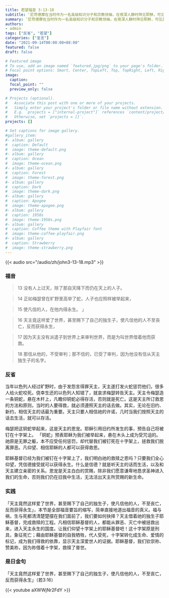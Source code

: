 ```yaml
---
title: 若望福音 3:13-18
subtitle: ‘尼苛德摩在当时作为一名高级知识分子和宗教领袖，在夜深人静时拜见耶稣，可见其灵性上的饥渴；但他却始终对耶稣的话不理解，可见其灵性上的愚钝。 基于此，教宗方济各劝告今天的教会精英，不可以变成铁石心肠的基督徒，不可以变成只会在风和日丽的下午喝茶时，高谈阔论神学问题的基督徒。 他鼓励我们成为有血有肉、脚踏实地的基督徒。 福音中耶稣引经据典，向尼苛德摩讲解天主对世界的大爱，这是一份伟大的恩赐。 我该如何把这恩赐分施给我周围的人呢？’
summary: ’尼苛德摩在当时作为一名高级知识分子和宗教领袖，在夜深人静时拜见耶稣，可见其灵性上的饥渴；但他却始终对耶稣的话不理解，可见其灵性上的愚钝。 基于此，教宗方济各劝告今天的教会精英，不可以变成铁石心肠的基督徒，不可以变成只会在风和日丽的下午喝茶时，高谈阔论神学问题的基督徒。 他鼓励我们成为有血有肉、脚踏实地的基督徒。 福音中耶稣引经据典，向尼苛德摩讲解天主对世界的大爱，这是一份伟大的恩赐。 我该如何把这恩赐分施给我周围的人呢？’
authors:
- admin
tags: ["反省", "若望"]
categories: ["圣言"]
date: "2021-09-14T00:00:00+08:00"
featured: false
draft: false

# Featured image
# To use, add an image named `featured.jpg/png` to your page's folder.
# Focal point options: Smart, Center, TopLeft, Top, TopRight, Left, Right, BottomLeft, Bottom, BottomRight
image:
  caption:
  focal_point: ""
  preview_only: false

# Projects (optional).
#   Associate this post with one or more of your projects.
#   Simply enter your project's folder or file name without extension.
#   E.g. `projects = ["internal-project"]` references `content/project/deep-learning/index.md`.
#   Otherwise, set `projects = []`.
projects: []

# Set captions for image gallery.
#gallery_item:
#- album: gallery
#  caption: Default
#  image: theme-default.png
#- album: gallery
#  caption: Ocean
#  image: theme-ocean.png
#- album: gallery
#  caption: Forest
#  image: theme-forest.png
#- album: gallery
#  caption: Dark
#  image: theme-dark.png
#- album: gallery
#  caption: Apogee
#  image: theme-apogee.png
#- album: gallery
#  caption: 1950s
#  image: theme-1950s.png
#- album: gallery
#  caption: Coffee theme with Playfair font
#  image: theme-coffee-playfair.png
#- album: gallery
#  caption: Strawberry
#  image: theme-strawberry.png
---
```


{{< audio src="/audio/zh/john3-13-18.mp3" >}}

### 福音
> 13 没有人上过天，除了那自天降下而仍在天上的人子。

> 14 正如梅瑟曾在旷野里高举了蛇，人子也应照样被举起来，

> 15 使凡信的人，在他内得永生。  」

> 16 天主竟这样爱了世界，甚至赐下了自己的独生子，使凡信他的人不至丧亡，反而获得永生，

> 17 因为天主没有派遣子到世界上来审判世界，而是为叫世界借着他而获救。

> 18 那信从他的，不受审判；那不信的，已受了审判，因为他没有信从天主独生子的名字。

### 反省
当年以色列人经过旷野时，由于发怨言得罪天主，天主遂打发火蛇惩罚他们，很多人给火蛇咬死。侥幸生还的以色列人知错了，就哀求梅瑟转告天主。天主令梅瑟造一条铜蛇，悬在木杆上，凡瞻仰铜蛇必得存活，否则就是死亡。这是天主所订救恩的方法和原则，当时的人要得救，就必须遵照天主的话去做。其实，无论在旧约、新约，相信天主的话最为重要。天主只要人相信祂的许诺，几时当我们按照天主的话去生活，就可以存活。

梅瑟把这铜蛇举起来，这是天主的恩宠。耶稣引用旧约所发生的事，预告自己将被钉在十字架上。 「铜蛇」预表耶稣为我们被举起来，悬在木头上成为受咒诅的。祂原是无罪之躯，本不应受任何惩罚，却代替我们被钉死在十字架上，拯救我们脱离罪恶。凡仰望、相信耶稣的人都可以获得救恩。

耶稣基督已经为我们被钉在十字架上了，我们明白祂的救赎之恩吗？只要我们全心仰望，凭信德接受就可以获得永生。什么是信德？就是听天主的话而生活，以及和天主建立亲密的关系。恩宠是天主白白的赏赐，除非我们愿意谦卑地恳求圣神进入我们的生命，否则我们仍在旧我中生活，无法活出天主所赏赐的新生命。

### 实践
「天主竟然这样爱了世界，甚至赐下了自己的独生子，使凡信他的人，不至丧亡，反而获得永生」，本节是全部福音要旨的缩写，简单直接地道出福音的真义。福与祸，生与死都清清楚楚摆在我们面前了，我们要如何抉择？天主借着祂的独生子耶稣基督，完成救赎的工程。凡相信耶稣基督的人，都能从罪恶、灭亡中被拯救出来，进入天主永生的国度。让我们仰望十字架上的耶稣基督吧！这十字架原是刑具，象征死亡；藉由耶稣基督的自我牺牲，代人受死，十字架转化成生命、爱情的标记，成为我们得救的依靠，显示天主深爱世人的证据。耶稣基督，我们钦崇祢、赞美祢，因为祢借着十字架，救赎了普世。

### 是日金句
「天主竟然这样爱了世界，甚至赐下了自己的独生子，使凡信他的人，不至丧亡，反而获得永生」（若3:16）

{{< youtube aXWWjNr2FdY >}}
